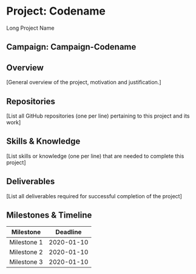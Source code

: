 # Project: Codename

Long Project Name

## Campaign: Campaign-Codename

## Overview
[General overview of the project, motivation and justification.]

## Repositories
[List all GitHub repositories (one per line) pertaining to this project and its work]

## Skills & Knowledge
[List skills or knowledge (one per line) that are needed to complete this project]

## Deliverables
[List all deliverables required for successful completion of the project]

## Milestones & Timeline

| Milestone   | Deadline   |
|-------------|------------|
| Milestone 1 | 2020-01-10 |
| Milestone 2 | 2020-01-10 |
| Milestone 3 | 2020-01-10 |
